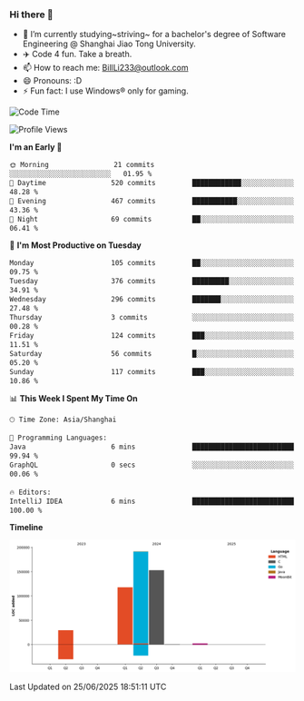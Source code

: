 ### Hi there 👋
- 🌱 I’m currently studying~striving~ for a bachelor's degree of Software Engineering @ Shanghai Jiao Tong University.
- ✈️ Code 4 fun. Take a breath.
- 📫 How to reach me: BillLi233@outlook.com
- 😄 Pronouns: :D
- ⚡ Fun fact: I use Windows® only for gaming.

<!--START_SECTION:waka-->
![Code Time](http://img.shields.io/badge/Code%20Time-439%20hrs%2047%20mins-blue)

![Profile Views](http://img.shields.io/badge/Profile%20Views-0-blue)

**I'm an Early 🐤** 

```text
🌞 Morning                21 commits          ░░░░░░░░░░░░░░░░░░░░░░░░░   01.95 % 
🌆 Daytime                520 commits         ████████████░░░░░░░░░░░░░   48.28 % 
🌃 Evening                467 commits         ███████████░░░░░░░░░░░░░░   43.36 % 
🌙 Night                  69 commits          ██░░░░░░░░░░░░░░░░░░░░░░░   06.41 % 
```
📅 **I'm Most Productive on Tuesday** 

```text
Monday                   105 commits         ██░░░░░░░░░░░░░░░░░░░░░░░   09.75 % 
Tuesday                  376 commits         █████████░░░░░░░░░░░░░░░░   34.91 % 
Wednesday                296 commits         ███████░░░░░░░░░░░░░░░░░░   27.48 % 
Thursday                 3 commits           ░░░░░░░░░░░░░░░░░░░░░░░░░   00.28 % 
Friday                   124 commits         ███░░░░░░░░░░░░░░░░░░░░░░   11.51 % 
Saturday                 56 commits          █░░░░░░░░░░░░░░░░░░░░░░░░   05.20 % 
Sunday                   117 commits         ███░░░░░░░░░░░░░░░░░░░░░░   10.86 % 
```


📊 **This Week I Spent My Time On** 

```text
🕑︎ Time Zone: Asia/Shanghai

💬 Programming Languages: 
Java                     6 mins              █████████████████████████   99.94 % 
GraphQL                  0 secs              ░░░░░░░░░░░░░░░░░░░░░░░░░   00.06 % 

🔥 Editors: 
IntelliJ IDEA            6 mins              █████████████████████████   100.00 % 
```

**Timeline**

![Lines of Code chart](https://raw.githubusercontent.com/GMH233/GMH233/main/assets/bar_graph.png)


 Last Updated on 25/06/2025 18:51:11 UTC
<!--END_SECTION:waka-->

<!--
**GMH233/GMH233** is a ✨ _special_ ✨ repository because its `README.md` (this file) appears on your GitHub profile.

Here are some ideas to get you started:

- 🔭 I’m currently working on ...
- 🌱 I’m currently learning ...
- 👯 I’m looking to collaborate on ...
- 🤔 I’m looking for help with ...
- 💬 Ask me about ...
- 📫 How to reach me: ...
- 😄 Pronouns: ...
- ⚡ Fun fact: ...
-->
